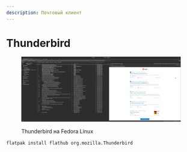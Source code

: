```yaml
---
description: Почтовый клиент
---
```


# Thunderbird

<figure><img src="../../.gitbook/assets/Снимок экрана от 2022-10-29 11-44-56.png" alt=""><figcaption><p>Thunderbird на Fedora Linux</p></figcaption></figure>

```bash
flatpak install flathub org.mozilla.Thunderbird
```
